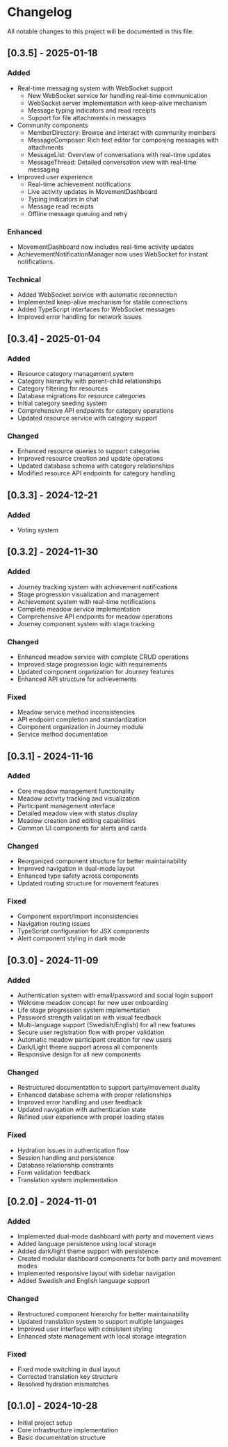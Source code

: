 # Changelog

All notable changes to this project will be documented in this file.

## [0.3.5] - 2025-01-18

### Added
- Real-time messaging system with WebSocket support
  - New WebSocket service for handling real-time communication
  - WebSocket server implementation with keep-alive mechanism
  - Message typing indicators and read receipts
  - Support for file attachments in messages
- Community components
  - MemberDirectory: Browse and interact with community members
  - MessageComposer: Rich text editor for composing messages with attachments
  - MessageList: Overview of conversations with real-time updates
  - MessageThread: Detailed conversation view with real-time messaging
- Improved user experience
  - Real-time achievement notifications
  - Live activity updates in MovementDashboard
  - Typing indicators in chat
  - Message read receipts
  - Offline message queuing and retry
### Enhanced
- MovementDashboard now includes real-time activity updates
- AchievementNotificationManager now uses WebSocket for instant notifications
### Technical
- Added WebSocket service with automatic reconnection
- Implemented keep-alive mechanism for stable connections
- Added TypeScript interfaces for WebSocket messages
- Improved error handling for network issues

## [0.3.4] - 2025-01-04

### Added
- Resource category management system
- Category hierarchy with parent-child relationships
- Category filtering for resources
- Database migrations for resource categories
- Initial category seeding system
- Comprehensive API endpoints for category operations
- Updated resource service with category support

### Changed
- Enhanced resource queries to support categories
- Improved resource creation and update operations
- Updated database schema with category relationships
- Modified resource API endpoints for category handling

## [0.3.3] - 2024-12-21

### Added
- Voting system

## [0.3.2] - 2024-11-30

### Added
- Journey tracking system with achievement notifications
- Stage progression visualization and management
- Achievement system with real-time notifications
- Complete meadow service implementation
- Comprehensive API endpoints for meadow operations
- Journey component system with stage tracking

### Changed
- Enhanced meadow service with complete CRUD operations
- Improved stage progression logic with requirements
- Updated component organization for Journey features
- Enhanced API structure for achievements

### Fixed
- Meadow service method inconsistencies
- API endpoint completion and standardization
- Component organization in Journey module
- Service method documentation

## [0.3.1] - 2024-11-16

### Added
- Core meadow management functionality
- Meadow activity tracking and visualization
- Participant management interface
- Detailed meadow view with status display
- Meadow creation and editing capabilities
- Common UI components for alerts and cards

### Changed
- Reorganized component structure for better maintainability
- Improved navigation in dual-mode layout
- Enhanced type safety across components
- Updated routing structure for movement features

### Fixed
- Component export/import inconsistencies
- Navigation routing issues
- TypeScript configuration for JSX components
- Alert component styling in dark mode

## [0.3.0] - 2024-11-09

### Added
- Authentication system with email/password and social login support
- Welcome meadow concept for new user onboarding
- Life stage progression system implementation
- Password strength validation with visual feedback
- Multi-language support (Swedish/English) for all new features
- Secure user registration flow with proper validation
- Automatic meadow participant creation for new users
- Dark/Light theme support across all components
- Responsive design for all new components

### Changed
- Restructured documentation to support party/movement duality
- Enhanced database schema with proper relationships
- Improved error handling and user feedback
- Updated navigation with authentication state
- Refined user experience with proper loading states

### Fixed
- Hydration issues in authentication flow
- Session handling and persistence
- Database relationship constraints
- Form validation feedback
- Translation system implementation

## [0.2.0] - 2024-11-01

### Added
- Implemented dual-mode dashboard with party and movement views
- Added language persistence using local storage
- Added dark/light theme support with persistence
- Created modular dashboard components for both party and movement modes
- Implemented responsive layout with sidebar navigation
- Added Swedish and English language support

### Changed
- Restructured component hierarchy for better maintainability
- Updated translation system to support multiple languages
- Improved user interface with consistent styling
- Enhanced state management with local storage integration

### Fixed
- Fixed mode switching in dual layout
- Corrected translation key structure
- Resolved hydration mismatches

## [0.1.0] - 2024-10-28
- Initial project setup
- Core infrastructure implementation
- Basic documentation structure
